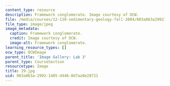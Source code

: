 ```yaml
---
content_type: resource
description: Framework conglomerate. Image courtesy of OCW.
file: /media/courses/12-110-sedimentary-geology-fall-2004/003a863a29921405d4460d7aa9e28721_29.jpg
file_type: image/jpeg
image_metadata:
  caption: Framework conglomerate.
  credit: Image courtesy of OCW.
  image-alt: Framework conglomerate.
learning_resource_types: []
ocw_type: OCWImage
parent_title: 'Image Gallery: Lab 3'
parent_type: CourseSection
resourcetype: Image
title: 29.jpg
uid: 003a863a-2992-1405-d446-0d7aa9e28721
---
```

